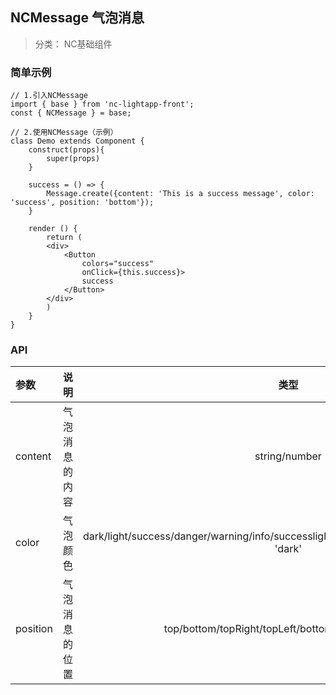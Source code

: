 ## NCMessage 气泡消息

> 分类： NC基础组件


### 简单示例

```
// 1.引入NCMessage
import { base } from 'nc-lightapp-front';
const { NCMessage } = base;

// 2.使用NCMessage（示例）
class Demo extends Component {
    construct(props){
        super(props)
    }

    success = () => {
        Message.create({content: 'This is a success message', color: 'success', position: 'bottom'});
    } 

    render () {
        return (
        <div>
            <Button
                colors="success"
                onClick={this.success}>
                success
            </Button>
        </div>
        )
    }
}

```

### API

|参数|说明|类型|默认值|
|:--|:---:|:--:|---:|
|content|气泡消息的内容|string/number|-|
|color|气泡颜色|dark/light/success/danger/warning/info/successlight/dangerlight/warninglight/infolight	'dark'|'dark'|
|position|气泡消息的位置|top/bottom/topRight/topLeft/bottomRight/bottomLeft|top|